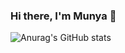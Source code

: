 ### Hi there, I'm Munya 👋
![Anurag's GitHub stats](https://github-readme-stats.vercel.app/api?username=hawksvin&show_icons=true&theme=discord_old_blurple)

<!--
**hawksvin/hawksvin** is a ✨ _special_ ✨ repository because its `README.md` (this file) appears on your GitHub profile.

Here are some ideas to get you started:

- 🔭 I’m currently working on ...
- 🌱 I’m currently learning ...
- 👯 I’m looking to collaborate on ...
- 🤔 I’m looking for help with ...
- 💬 Ask me about ...
- 📫 How to reach me: ...
- 😄 Pronouns: ...
- ⚡ Fun fact: ...
-->
